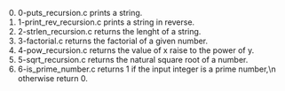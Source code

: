 0. 0-puts_recursion.c prints a string.
1. 1-print_rev_recursion.c prints a string in reverse.
2. 2-strlen_recursion.c returns the lenght of a string.
3. 3-factorial.c returns the factorial of a given number.
4. 4-pow_recursion.c returns the value of x raise to the power of y.
5. 5-sqrt_recursion.c returns the natural square root of a number.
6. 6-is_prime_number.c returns 1 if the input integer is a prime number,\n
otherwise return 0. 